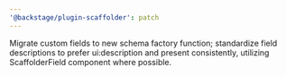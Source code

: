 ```yaml
---
'@backstage/plugin-scaffolder': patch
---
```


Migrate custom fields to new schema factory function;
standardize field descriptions to prefer ui:description and present consistently,
utilizing ScaffolderField component where possible.
